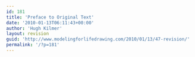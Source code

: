 ```yaml
---
id: 181
title: 'Preface to Original Text'
date: '2010-01-13T06:11:43+00:00'
author: 'Hugh Kilmer'
layout: revision
guid: 'http://www.modelingforlifedrawing.com/2010/01/13/47-revision/'
permalink: '/?p=181'
---
```


